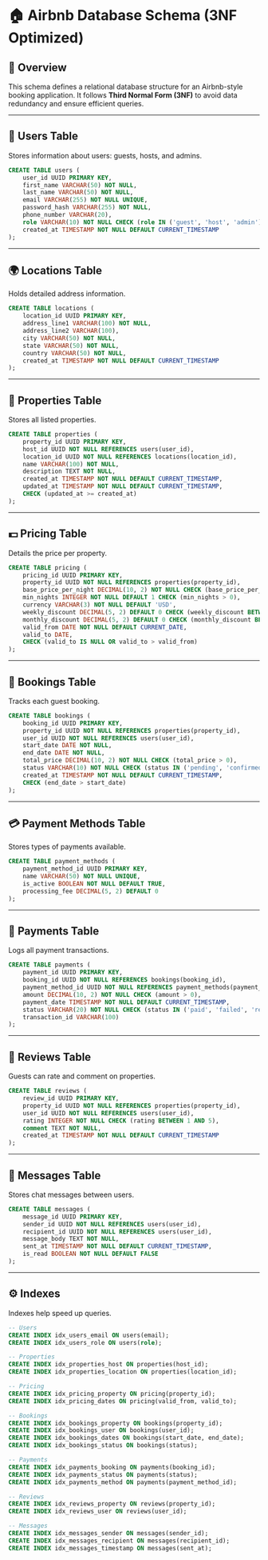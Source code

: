
# 🏠 Airbnb Database Schema (3NF Optimized)

## 📌 Overview
This schema defines a relational database structure for an Airbnb-style booking application. It follows **Third Normal Form (3NF)** to avoid data redundancy and ensure efficient queries.

---

## 👤 Users Table
Stores information about users: guests, hosts, and admins.

```sql
CREATE TABLE users (
    user_id UUID PRIMARY KEY,
    first_name VARCHAR(50) NOT NULL,
    last_name VARCHAR(50) NOT NULL,
    email VARCHAR(255) NOT NULL UNIQUE,
    password_hash VARCHAR(255) NOT NULL,
    phone_number VARCHAR(20),
    role VARCHAR(10) NOT NULL CHECK (role IN ('guest', 'host', 'admin')),
    created_at TIMESTAMP NOT NULL DEFAULT CURRENT_TIMESTAMP
);
```

---

## 🌍 Locations Table
Holds detailed address information.

```sql
CREATE TABLE locations (
    location_id UUID PRIMARY KEY,
    address_line1 VARCHAR(100) NOT NULL,
    address_line2 VARCHAR(100),
    city VARCHAR(50) NOT NULL,
    state VARCHAR(50) NOT NULL,
    country VARCHAR(50) NOT NULL,
    created_at TIMESTAMP NOT NULL DEFAULT CURRENT_TIMESTAMP
);
```

---

## 🏡 Properties Table
Stores all listed properties.

```sql
CREATE TABLE properties (
    property_id UUID PRIMARY KEY,
    host_id UUID NOT NULL REFERENCES users(user_id),
    location_id UUID NOT NULL REFERENCES locations(location_id),
    name VARCHAR(100) NOT NULL,
    description TEXT NOT NULL,
    created_at TIMESTAMP NOT NULL DEFAULT CURRENT_TIMESTAMP,
    updated_at TIMESTAMP NOT NULL DEFAULT CURRENT_TIMESTAMP,
    CHECK (updated_at >= created_at)
);
```

---

## 💵 Pricing Table
Details the price per property.

```sql
CREATE TABLE pricing (
    pricing_id UUID PRIMARY KEY,
    property_id UUID NOT NULL REFERENCES properties(property_id),
    base_price_per_night DECIMAL(10, 2) NOT NULL CHECK (base_price_per_night > 0),
    min_nights INTEGER NOT NULL DEFAULT 1 CHECK (min_nights > 0),
    currency VARCHAR(3) NOT NULL DEFAULT 'USD',
    weekly_discount DECIMAL(5, 2) DEFAULT 0 CHECK (weekly_discount BETWEEN 0 AND 100),
    monthly_discount DECIMAL(5, 2) DEFAULT 0 CHECK (monthly_discount BETWEEN 0 AND 100),
    valid_from DATE NOT NULL DEFAULT CURRENT_DATE,
    valid_to DATE,
    CHECK (valid_to IS NULL OR valid_to > valid_from)
);
```

---

## 📅 Bookings Table
Tracks each guest booking.

```sql
CREATE TABLE bookings (
    booking_id UUID PRIMARY KEY,
    property_id UUID NOT NULL REFERENCES properties(property_id),
    user_id UUID NOT NULL REFERENCES users(user_id),
    start_date DATE NOT NULL,
    end_date DATE NOT NULL,
    total_price DECIMAL(10, 2) NOT NULL CHECK (total_price > 0),
    status VARCHAR(10) NOT NULL CHECK (status IN ('pending', 'confirmed', 'canceled')),
    created_at TIMESTAMP NOT NULL DEFAULT CURRENT_TIMESTAMP,
    CHECK (end_date > start_date)
);
```

---

## 💳 Payment Methods Table
Stores types of payments available.

```sql
CREATE TABLE payment_methods (
    payment_method_id UUID PRIMARY KEY,
    name VARCHAR(50) NOT NULL UNIQUE,
    is_active BOOLEAN NOT NULL DEFAULT TRUE,
    processing_fee DECIMAL(5, 2) DEFAULT 0
);
```

---

## 🧾 Payments Table
Logs all payment transactions.

```sql
CREATE TABLE payments (
    payment_id UUID PRIMARY KEY,
    booking_id UUID NOT NULL REFERENCES bookings(booking_id),
    payment_method_id UUID NOT NULL REFERENCES payment_methods(payment_method_id),
    amount DECIMAL(10, 2) NOT NULL CHECK (amount > 0),
    payment_date TIMESTAMP NOT NULL DEFAULT CURRENT_TIMESTAMP,
    status VARCHAR(20) NOT NULL CHECK (status IN ('paid', 'failed', 'refunded', 'pending')),
    transaction_id VARCHAR(100)
);
```

---

## 🌟 Reviews Table
Guests can rate and comment on properties.

```sql
CREATE TABLE reviews (
    review_id UUID PRIMARY KEY,
    property_id UUID NOT NULL REFERENCES properties(property_id),
    user_id UUID NOT NULL REFERENCES users(user_id),
    rating INTEGER NOT NULL CHECK (rating BETWEEN 1 AND 5),
    comment TEXT NOT NULL,
    created_at TIMESTAMP NOT NULL DEFAULT CURRENT_TIMESTAMP
);
```

---

## 💬 Messages Table
Stores chat messages between users.

```sql
CREATE TABLE messages (
    message_id UUID PRIMARY KEY,
    sender_id UUID NOT NULL REFERENCES users(user_id),
    recipient_id UUID NOT NULL REFERENCES users(user_id),
    message_body TEXT NOT NULL,
    sent_at TIMESTAMP NOT NULL DEFAULT CURRENT_TIMESTAMP,
    is_read BOOLEAN NOT NULL DEFAULT FALSE
);
```

---

## ⚙️ Indexes
Indexes help speed up queries.

```sql
-- Users
CREATE INDEX idx_users_email ON users(email);
CREATE INDEX idx_users_role ON users(role);

-- Properties
CREATE INDEX idx_properties_host ON properties(host_id);
CREATE INDEX idx_properties_location ON properties(location_id);

-- Pricing
CREATE INDEX idx_pricing_property ON pricing(property_id);
CREATE INDEX idx_pricing_dates ON pricing(valid_from, valid_to);

-- Bookings
CREATE INDEX idx_bookings_property ON bookings(property_id);
CREATE INDEX idx_bookings_user ON bookings(user_id);
CREATE INDEX idx_bookings_dates ON bookings(start_date, end_date);
CREATE INDEX idx_bookings_status ON bookings(status);

-- Payments
CREATE INDEX idx_payments_booking ON payments(booking_id);
CREATE INDEX idx_payments_status ON payments(status);
CREATE INDEX idx_payments_method ON payments(payment_method_id);

-- Reviews
CREATE INDEX idx_reviews_property ON reviews(property_id);
CREATE INDEX idx_reviews_user ON reviews(user_id);

-- Messages
CREATE INDEX idx_messages_sender ON messages(sender_id);
CREATE INDEX idx_messages_recipient ON messages(recipient_id);
CREATE INDEX idx_messages_timestamp ON messages(sent_at);
```
